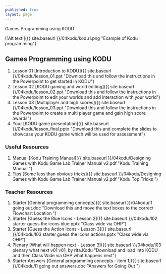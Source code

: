 ```yaml
---
published: true
layout: page
---
```

Games Programming using KODU


![Alt textl]({{ site.baseurl }}/04kodu/kodu1.png "Example of Kodu programming")


## Games Programming using KODU

1. Lesson 01 [Introduction to KODU]({{ site.baseurl }}/04kodu/lesson_01.ppt "Download this and follow the instructions in the Powerpoint to get started in KODU")
2. Lesson 02 [KODU gaming and world editing]({{ site.baseurl }}/04kodu/lesson_02.ppt "Download this and follow the instructions in the Powerpoint to edit your worlds and add interaction with your world")
3. Lesson 03 [Multiplayer and high scores]({{ site.baseurl }}/04kodu/lesson_03.ppt "Download this and follow the instructions in the Powerpoint to create a multi player game and gain high score awards")
4. Your [KODU game presentation]({{ site.baseurl }}/04kodu/lesson_final.pptx "Download this and complete the slides to showcase your KODU game which will be used for assessment")

### Useful Resources
1. Manual [Kodu Training Manual]({{ site.baseurl }}/04kodu/Designing Games with Kodu Game Lab Trainer Manual v2.pdf  "Kodu Training Manual ")
2. Tips [Some less than obvious tricks]({{ site.baseurl }}/04kodu/Designing Games with Kodu Game Lab Trainer Manual v2.pdf  "Kodu Top Tricks ")

### Teacher Resources

1. Starter [General programming concepts]({{ site.baseurl }}/04kodu/l1 going out.doc "Download this and move the text boxes to the correct Flowchart Location ")
2. Starter [Guess the Blue Icons - Lesson 2]({{ site.baseurl }}/04kodu/l02 starter guess the icons blue.pptx "Class wide via OHP")
3. Starter [Guess the Action Icons - Lesson 3]({{ site.baseurl }}/04kodu/l03 starter guess the icons actions.pptx "Class wide via OHP")
4. Plenary [What will happen next - Lesson 3]({{ site.baseurl }}/04kodu/l03 plenary what next v01 v01, by rita.Kodu "Download and load into KODU and then Class Wide via OHP what happens next")
5. Starter Answers [General programming concepts - item 1]({{ site.baseurl }}/04kodu/l1 going out answers.doc "Answers for Going Out ")




